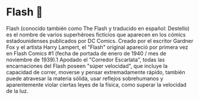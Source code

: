 # Flash 🏃

Flash (conocido también como The Flash y traducido en español: Destello) es el nombre de varios superhéroes ficticios que aparecen en los cómics estadounidenses publicados por DC Comics. Creado por el escritor Gardner Fox y el artista Harry Lampert, el "Flash" original apareció por primera vez en Flash Comics #1 (fecha de portada de enero de 1940 / mes de noviembre de 1939).1​ Apodado el "Corredor Escarlata", todas las encarnaciones del Flash poseen "súper velocidad", que incluye la capacidad de correr, moverse y pensar extremadamente rápido, también puede atravesar la materia sólida, usar reflejos sobrehumanos y aparentemente violar ciertas leyes de la física, como superar la velocidad de la luz.  
